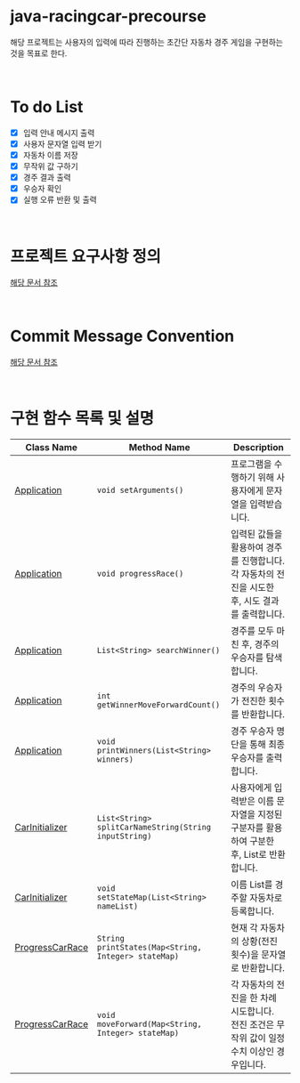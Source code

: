 # java-racingcar-precourse
해당 프로젝트는 사용자의 입력에 따라 진행하는 초간단 자동차 경주 게임을 구현하는 것을 목표로 한다.

<br>

# To do List
- [x] 입력 안내 메시지 출력
- [x] 사용자 문자열 입력 받기
- [x] 자동차 이름 저장
- [x] 무작위 값 구하기
- [x] 경주 결과 출력
- [x] 우승자 확인
- [x] 실행 오류 반환 및 출력

<br>

# 프로젝트 요구사항 정의
[해당 문서 참조](./Docs/requirement.md)

<br>

# Commit Message Convention
[해당 문서 참조](./Docs/commit.md)

<br>

# 구현 함수 목록 및 설명

| Class Name | Method Name | Description |
| --- | --- | --- |
| [Application](/src/main/java/racingcar/Application.java) | ```void setArguments()``` | 프로그램을 수행하기 위해 사용자에게 문자열을 입력받습니다. |
| [Application](/src/main/java/racingcar/Application.java) | ```void progressRace()``` | 입력된 값들을 활용하여 경주를 진행합니다.<br>각 자동차의 전진을 시도한 후, 시도 결과를 출력합니다. |
| [Application](/src/main/java/racingcar/Application.java) | ```List<String> searchWinner()``` | 경주를 모두 마친 후, 경주의 우승자를 탐색합니다. |
| [Application](/src/main/java/racingcar/Application.java) | ```int getWinnerMoveForwardCount()``` | 경주의 우승자가 전진한 횟수를 반환합니다. |
| [Application](/src/main/java/racingcar/Application.java) | ```void printWinners(List<String> winners)``` | 경주 우승자 명단을 통해 최종 우승자를 출력합니다. |
| [CarInitializer](/src/main/java/racingcar/CarInitializer.java) | ```List<String> splitCarNameString(String inputString)``` | 사용자에게 입력받은 이름 문자열을 지정된 구분자를 활용하여 구분한 후, List로 반환합니다. |
| [CarInitializer](/src/main/java/racingcar/CarInitializer.java) | ```void setStateMap(List<String> nameList)``` | 이름 List를 경주할 자동차로 등록합니다. |
| [ProgressCarRace](/src/main/java/racingcar/ProgressCarRace.java) | ```String printStates(Map<String, Integer> stateMap)```| 현재 각 자동차의 상황(전진 횟수)을 문자열로 반환합니다. |
| [ProgressCarRace](/src/main/java/racingcar/ProgressCarRace.java) | ```void moveForward(Map<String, Integer> stateMap)```| 각 자동차의 전진을 한 차례 시도합니다.<br>전진 조건은 무작위 값이 일정 수치 이상인 경우입니다. |